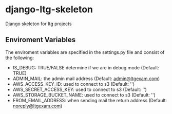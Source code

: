 django-ltg-skeleton
==============

Django skeleton for ltg projects

## Enviroment Variables

The enviroment variables are specified in the settings.py file and consist of the following:
* IS_DEBUG: TRUE/FALSE determine if we are in debug mode (Default: TRUE)
* ADMIN_MAIL: <String> the admin mail address (Default: admin@ltgexam.com)
* AWS_ACCESS_KEY_ID: <String> used to connect to s3 (Default: '')
* AWS_SECRET_ACCESS_KEY: <String> used to connect to s3 (Default: '')
* AWS_STORAGE_BUCKET_NAME: <String> used to connect to s3 (Default: '')
* FROM_EMAIL_ADDRESS: <String> when sending mail the return address (Default: noreply@ltgexam.com)



